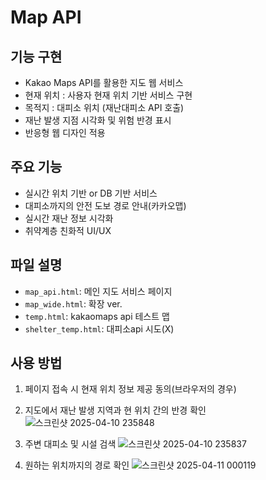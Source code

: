 # Map API 

## 기능 구현

- Kakao Maps API를 활용한 지도 웹 서비스
- 현재 위치 : 사용자 현재 위치 기반 서비스 구현
- 목적지 : 대피소 위치 (재난대피소 API 호출)
- 재난 발생 지점 시각화 및 위험 반경 표시
- 반응형 웹 디자인 적용

## 주요 기능
- 실시간 위치 기반 or DB 기반 서비스 
- 대피소까지의 안전 도보 경로 안내(카카오맵)
- 실시간 재난 정보 시각화
- 취약계층 친화적 UI/UX

## 파일 설명
- `map_api.html`: 메인 지도 서비스 페이지
- `map_wide.html`: 확장 ver.
- `temp.html`: kakaomaps api 테스트 맵
- `shelter_temp.html`: 대피소api 시도(X)


## 사용 방법
1. 페이지 접속 시 현재 위치 정보 제공 동의(브라우저의 경우)
   
2. 지도에서 재난 발생 지역과 현 위치 간의 반경 확인
![스크린샷 2025-04-10 235848](https://github.com/user-attachments/assets/64f3e5c6-e714-453a-95c1-5f7bd1130e2c)

3. 주변 대피소 및 시설 검색
![스크린샷 2025-04-10 235837](https://github.com/user-attachments/assets/14c9b522-20ff-4867-be6f-e8acafe75489)

4. 원하는 위치까지의 경로 확인 
![스크린샷 2025-04-11 000119](https://github.com/user-attachments/assets/31b77faf-ede9-4840-87d5-f7eebb143be6)
